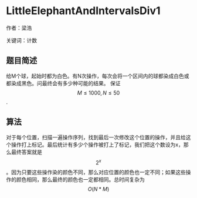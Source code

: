 # LittleElephantAndIntervalsDiv1

作者：梁浩

关键词：计数

## 题目简述

给M个球，起始时都为白色。有N次操作，每次会将一个区间内的球都染成白色或都染成黑色。问最终会有多少种可能的结果。
保证$$M\leq 1000, N\leq 50$$.

## 算法

对于每个位置，扫描一遍操作序列，找到最后一次修改这个位置的操作，并且给这个操作打上标记。最后统计有多少个操作被打上了标记，我们把这个数设为x，那么最终答案就是$$2^x$$。因为只要这些操作染的颜色不同，那么对应位置的颜色也一定不同；如果这些操作的颜色相同，那么最终的颜色也一定都相同。总时间复杂为$$O(N*M)$$
